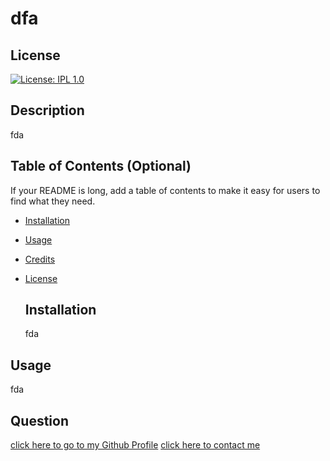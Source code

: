 # dfa

  ## License
[![License: IPL 1.0](https://img.shields.io/badge/License-IPL_1.0-blue.svg)](https://opensource.org/licenses/IPL-1.0)
  
  ## Description

  fda

  ## Table of Contents (Optional)

If your README is long, add a table of contents to make it easy for users to find what they need.

- [Installation](#installation)
- [Usage](#usage)
- [Credits](#credits)
- [License](#license)

  ## Installation
  fda

## Usage 
fda

## Question
<a href="https://github.com/af">click here to go to my Github Profile</a>
  <a href="mailto:da">click here to contact me</a>
